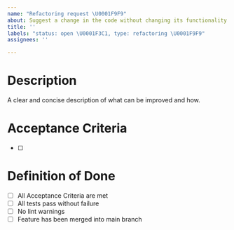 ```yaml
---
name: "Refactoring request \U0001F9F9"
about: Suggest a change in the code without changing its functionality
title: ''
labels: "status: open \U0001F3C1, type: refactoring \U0001F9F9"
assignees: ''

---
```


# Description
A clear and concise description of what can be improved and how.

# Acceptance Criteria 
- [ ] 

# Definition of Done
- [ ] All Acceptance Criteria are met
- [ ] All tests pass without failure
- [ ] No lint warnings
- [ ] Feature has been merged into main branch
